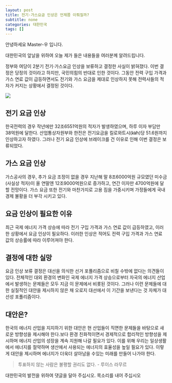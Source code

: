 ```yaml
---
layout: post
title: 전기·가스요금 인상은 언제쯤 이뤄질까?
subtitle: none
categories: 대한민국
tags: []
---
```


안녕하세요 Master-우 입니다.

대한민국의 앞날을 위하여 오늘 제가 들은 내용들을 여러분께 알려드립니다.


정부와 여당이 2분기 전기·가스요금 인상을 보류하고 결정한 사실이 밝혀졌다. 이번 결정은 당정의 것이라고 하지만, 국민의힘의 반대로 인한 것이다. 그동안 전력 구입 가격과 가스 연료 값이 급등하면서도 전기와 가스 요금을 제대로 인상하지 못해 전력사들의 적자가 커지는 상황에서 결정된 것이다.



![](https://source.unsplash.com/800x450/?luxury)

##  전기 요금 인상

한국전력의 경우 작년에만 32조6551억원의 적자가 발생하였으며, 하루 이자 부담만 38억원에 달한다. 산업통상자원부와 한전은 전기요금을 킬로와트시(㎾h)당 51.6원까지 인상하고자 하였다. 그러나 전기 요금 인상에 브레이크를 건 이유로 인해 이번 결정은 보류되었다.

## 가스 요금 인상

가스공사의 경우, 추가 요금 조정이 없을 경우 지난해 말 8조6000억원 규모였던 미수금(사실상 적자)이 올 연말엔 12조9000억원으로 증가하고, 연간 이자만 4700억원에 달할 전망이다. 가스 요금 또한 전기와 마찬가지로 고용 짐을 가중시키며 가정들에게 국내 경제 불황을 더 부각 시키고 있다.

## 요금 인상이 필요한 이유

최근 국제 에너지 가격 상승에 따라 전기 구입 가격과 가스 연료 값이 급등하였고, 이러한 상황에서 요금 인상이 필요하다. 이러한 인상은 적어도 전력 구입 가격과 가스 연료 값의 상승률에 따라 이루어져야 한다.

## 결정에 대한 실망

요금 인상 보류 결정은 대선을 의식한 선거 포퓰리즘으로 비칠 수밖에 없다는 의견들이 있다. 전체적인 대외 환경의 변화인 국제 에너지 가격 상승으로부터 자국의 에너지 산업에서 발생하는 문제들은 모두 지금 이 문제에서 비롯된 것이다. 그러나 이런 문제들에 대한 실질적인 대안을 제시하지 않은 채 오로지 대선에서 이 기간을 보낸다는 것 자체가 대선성 포퓰리즘이다.

## 대안은?

한국의 에너지 산업을 지지하기 위한 대안은 현 산업들이 직면한 문제들을 바탕으로 새로운 방향성을 제시해야 한다.보다 환경 친화적이면서 경제적으로 합리적인 방향성을 제시하며 에너지 산업의 성장을 계속 지원해 나갈 필요가 있다. 이를 위해 우리는 일상생활에서 에너지를 절약하며 생산에서 사용되는 에너지의 효율성을 높일 필요가 있다. 이렇게 대안을 제시하며 에너지가 더욱더 살아남을 수있는 미래를 만들어 나가야 한다.


> 투표하지 않는 사람은 불평할 권리도 없다. - 루이스 라무르

대한민국의 발전을 위하여 댓글을 달아 주십시오. 목소리를 내어 주십시오
